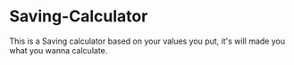 # Saving-Calculator
This is a Saving calculator based on your values you put, it's will made you what you wanna calculate.

